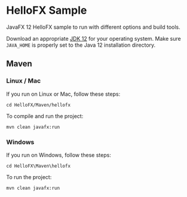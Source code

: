 # HelloFX Sample

JavaFX 12 HelloFX sample to run with different options and build tools.

Download an appropriate [JDK 12](https://jdk.java.net/12/) for your operating system. Make sure `JAVA_HOME` 
is properly set to the Java 12 installation directory. 

## Maven

### Linux / Mac

If you run on Linux or Mac, follow these steps:

    cd HelloFX/Maven/hellofx
    
To compile and run the project:
    
    mvn clean javafx:run

### Windows

If you run on Windows, follow these steps:

    cd HelloFX\Maven\hellofx

To run the project:
    
    mvn clean javafx:run